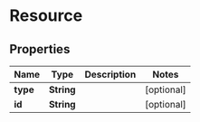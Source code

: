 
# Resource

## Properties
Name | Type | Description | Notes
------------ | ------------- | ------------- | -------------
**type** | **String** |  |  [optional]
**id** | **String** |  |  [optional]



